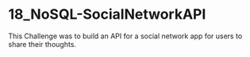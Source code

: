 # 18_NoSQL-SocialNetworkAPI

This Challenge was to build an API for a social network app for users to share their thoughts. 